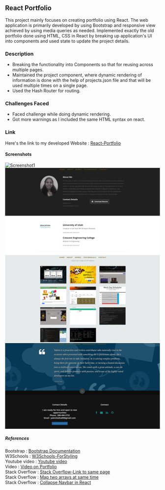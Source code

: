 ## React Portfolio

This project mainly focuses on creating portfolio using React. The web application is primarily developed by using Bootstrap and responsive view achieved by using media queries as needed. Implemented exactly the old portfolio done using HTML, CSS in React by breaking up application's UI into components and used state to update the project details.

### Description

* Breaking the functionality into Components so that for reusing across multiple pages. 
* Maintained the project component, where dynamic rendering of information is done with the help of projects.json file and that will be used multiple times on a single page.
* Used the Hash Router for routing.

### Challenges Faced

* Faced challenge while doing dynamic rendering.
* Got more warnings as I included the same HTML syntax on react.

### Link

Here's the link to my developed Website : [React-Portfolio](https://yakinia.github.io/React-Portfolio/)

#### Screenshots

![Screenshot1](src/img/picture1.png)
![Screenshot1](src/img/picture2.png)
![Screenshot1](src/img/picture3.png)
![Screenshot1](src/img/picture4.png)

##### References

Bootstrap : [Bootstrap Documentation](https://getbootstrap.com/docs/4.5/getting-started/introduction/)<br/>
W3Schools : [W3Schools-ForStyling](https://www.w3schools.com/css/css_howto.asp)<br/>
Youtube video : [Youtube video](https://www.youtube.com/watch?time_continue=122&v=Zn64_IVLO88&feature=emb_title)<br/>
Video : [Video on Portfolio](https://www.loom.com/share/b01d377652cf48e2bb390d9387db651a)<br/>
Stack Overflow : [Stack Overflow-Link to same page](https://stackoverflow.com/questions/35978489/how-to-link-to-same-page)<br/>
Stack Overflow : [Map two arrays at same time](https://stackoverflow.com/questions/41311322/how-can-i-map-over-two-arrays-at-the-same-time)<br/>
Stack Overflow : [Collapse Navbar in React](https://stackoverflow.com/questions/52248179/how-to-use-data-toggle-collapse-in-reactjs-with-bootstrap)